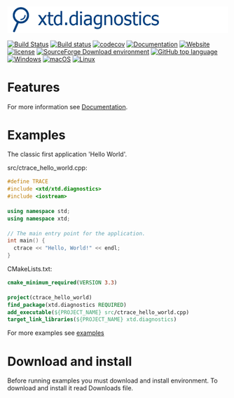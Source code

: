 [![environment](docs/pictures/header.png)](https://gammasoft71.wixsite.com/xtd-environment)

[![Build Status](https://travis-ci.org/gammasoft71/xtd_diagnostics.svg?branch=master)](https://travis-ci.org/gammasoft71/xtd_diagnostics)
[![Build status](https://ci.appveyor.com/api/projects/status/2nlokdfs0w3c3jdx?svg=true)](https://ci.appveyor.com/project/gammasoft71/xtd-diagnostics)
[![codecov](https://codecov.io/gh/gammasoft71/xtd.environment/branch/master/graph/badge.svg)](https://codecov.io/gh/gammasoft71/xtd.environment)
[![Documentation](https://codedocs.xyz/gammasoft71/xtd.environment.svg)](https://codedocs.xyz/gammasoft71/xtd.environment/)
[![Website](https://img.shields.io/website-up-down-green-red/http/shields.io.svg?label=xtd-environment%20website)](https://gammasoft71.wixsite.com/xtd-environment)
[![license](https://img.shields.io/github/license/gammasoft71/xtd.environment.svg)](LICENSE.md)
[![SourceForge Download environment](https://img.shields.io/sourceforge/dt/environmentpro.svg)](https://sourceforge.net/projects/environmentpro//files/latest/download)
[![GitHub top language](https://img.shields.io/github/languages/top/gammasoft71/xtd.environment.svg)](README.md)
[![Windows](https://img.shields.io/badge/os-Windows-004080.svg)](README.md)
[![macOS](https://img.shields.io/badge/os-macOS-004080.svg)](README.md)
[![Linux](https://img.shields.io/badge/os-Linux-004080.svg)](README.md)

# Features

For more information see [Documentation](docs).

# Examples

The classic first application 'Hello World'.

src/ctrace_hello_world.cpp:

```c++
#define TRACE
#include <xtd/xtd.diagnostics>
#include <iostream>

using namespace std;
using namespace xtd;

// The main entry point for the application.
int main() {
  ctrace << "Hello, World!" << endl;
}
```

CMakeLists.txt:

```cmake
cmake_minimum_required(VERSION 3.3)

project(ctrace_hello_world)
find_package(xtd.diagnostics REQUIRED)
add_executable(${PROJECT_NAME} src/ctrace_hello_world.cpp)
target_link_libraries(${PROJECT_NAME} xtd.diagnostics)
```

For more examples see [examples](examples)

# Download and install

Before running examples you must download and install environment. To download and install it read Downloads file.

